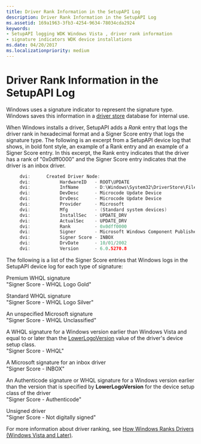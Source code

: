 ```yaml
---
title: Driver Rank Information in the SetupAPI Log
description: Driver Rank Information in the SetupAPI Log
ms.assetid: 169a1963-3fb3-4254-9634-78034cda2924
keywords:
- SetupAPI logging WDK Windows Vista , driver rank information
- signature indicators WDK device installations
ms.date: 04/20/2017
ms.localizationpriority: medium
---
```


# Driver Rank Information in the SetupAPI Log


Windows uses a signature indicator to represent the signature type. Windows saves this information in a [driver store](driver-store.md) database for internal use.

When Windows installs a driver, SetupAPI adds a *Rank* entry that logs the driver rank in hexadecimal format and a Signer Score entry that logs the signature type. The following is an excerpt from a SetupAPI device log that shows, in bold font style, an example of a Rank entry and an example of a Signer Score entry. In this excerpt, the Rank entry indicates that the driver has a rank of "0x0dff0000" and the Signer Score entry indicates that the driver is an inbox driver.

```cpp
     dvi:      Created Driver Node:
     dvi:           HardwareID   - ROOT\UPDATE
     dvi:           InfName      - D:\Windows\System32\DriverStore\FileRepository\machine.inf_36c3d8da\machine.inf
     dvi:           DevDesc      - Microcode Update Device
     dvi:           DrvDesc      - Microcode Update Device
     dvi:           Provider     - Microsoft
     dvi:           Mfg          - (Standard system devices)
     dvi:           InstallSec   - UPDATE_DRV
     dvi:           ActualSec    - UPDATE_DRV
     dvi:           Rank         - 0x0dff0000
     dvi:           Signer       - Microsoft Windows Component Publisher
     dvi:           Signer Score - INBOX
     dvi:           DrvDate      - 10/01/2002
     dvi:           Version      - 6.0.5270.8
```

The following is a list of the Signer Score entries that Windows logs in the SetupAPI device log for each type of signature:

<a href="" id="premium-whql-signature"></a>Premium WHQL signature  
"Signer Score - WHQL Logo Gold"

<a href="" id="standard-whql-signature"></a>Standard WHQL signature  
"Signer Score - WHQL Logo Silver"

<a href="" id="an-unspecified-microsoft-signature"></a>An unspecified Microsoft signature  
"Signer Score - WHQL Unclassified"

<a href="" id="a-whql-signature-for-a-windows-version-earlier-than-windows-vista-and-equal-to-or-later-than-the-lowerlogoversion-value-of-the-driver-s-device-setup-class-"></a>A WHQL signature for a Windows version earlier than Windows Vista and equal to or later than the [LowerLogoVersion](lowerlogoversion.md) value of the driver's device setup class.  
"Signer Score - WHQL"

<a href="" id="a-microsoft-signature-for-an-inbox-driver"></a>A Microsoft signature for an inbox driver  
"Signer Score - INBOX"

<a href="" id="an-authenticode-signature-or-whql-signature-for-a-windows-version-earlier-than-the-version-that-is-specified-by-lowerlogoversion-for-the-device-setup-class-of-the-driver"></a>An Authenticode signature or WHQL signature for a Windows version earlier than the version that is specified by **LowerLogoVersion** for the device setup class of the driver  
"Signer Score - Authenticode"

<a href="" id="unsigned-driver"></a>Unsigned driver  
"Signer Score - Not digitally signed"

For more information about driver ranking, see [How Windows Ranks Drivers (Windows Vista and Later)](how-setup-ranks-drivers--windows-vista-and-later-.md).

 

 





